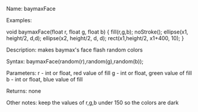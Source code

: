 Name: 
baymaxFace

Examples:

void baymaxFace(float r, float g, float b) {
  fill(r,g,b);
  noStroke();
  ellipse(x1, height/2, d,d);
  ellipse(x2, height/2, d, d);
  rect(x1,height/2, x1+400, 10);
}

Description:
makes baymax's face flash random colors

Syntax:
baymaxFace(random(r),random(g),random(b));

Parameters: 
r - int or float, red value of fill
g - int or float, green value of fill
b - int or float, blue value of fill

Returns:
none

Other notes:
keep the values of r,g,b under 150 so the colors are dark